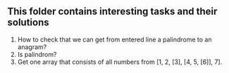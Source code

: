 ## This folder contains interesting tasks and their solutions

1. How to check that we can get from entered line a palindrome to an anagram?
2. Is palindrom?
3. Get one array that consists of all numbers from [1, 2, [3], [4, 5, [6]], 7].
